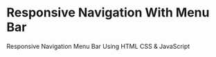 # Responsive Navigation With Menu Bar
Responsive Navigation Menu Bar Using HTML CSS &amp; JavaScript
